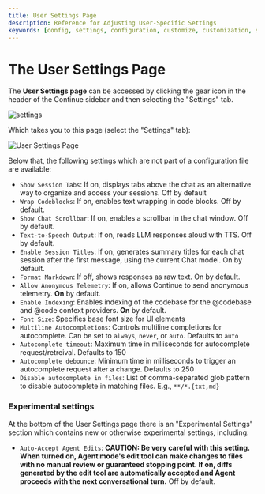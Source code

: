 ```yaml
---
title: User Settings Page
description: Reference for Adjusting User-Specific Settings
keywords: [config, settings, configuration, customize, customization, sidebar]
---
```


# The User Settings Page

The **User Settings page** can be accessed by clicking the gear icon in the header of the Continue sidebar and then selecting the "Settings" tab.

![settings](/img/settings-header.png)

Which takes you to this page (select the "Settings" tab):

![User Settings Page](/img/settings-page.png)

Below that, the following settings which are not part of a configuration file are available:

- `Show Session Tabs`: If on, displays tabs above the chat as an alternative way to organize and access your sessions. Off by default
- `Wrap Codeblocks`: If on, enables text wrapping in code blocks. Off by default.
- `Show Chat Scrollbar`: If on, enables a scrollbar in the chat window. Off by default.
- `Text-to-Speech Output`: If on, reads LLM responses aloud with TTS. Off by default.
- `Enable Session Titles`: If on, generates summary titles for each chat session after the first message, using the current Chat model. On by default.
- `Format Markdown`: If off, shows responses as raw text. On by default.
- `Allow Anonymous Telemetry`: If on, allows Continue to send anonymous telemetry. **On** by default.
- `Enable Indexing`: Enables indexing of the codebase for the @codebase and @code context providers. **On** by default.
- `Font Size`: Specifies base font size for UI elements
- `Multiline Autocompletions`: Controls multiline completions for autocomplete. Can be set to `always`, `never`, or `auto`. Defaults to `auto`
- `Autocomplete timeout`: Maximum time in milliseconds for autocomplete request/retreival. Defaults to 150
- `Autocomplete debounce`: Minimum time in milliseconds to trigger an autocomplete request after a change. Defaults to 250
- `Disable autocomplete in files`: List of comma-separated glob pattern to disable autocomplete in matching files. E.g., `**/*.{txt,md}`

### Experimental settings

At the bottom of the User Settings page there is an "Experimental Settings" section which contains new or otherwise experimental settings, including:

- `Auto-Accept Agent Edits`: **CAUTION: Be very careful with this setting. When turned on, Agent mode's edit tool can make changes to files with no manual review or guaranteed stopping point. If on, diffs generated by the edit tool are automatically accepted and Agent proceeds with the next conversational turn.** Off by default.

<!-- - `Use autocomplete cache`: If on, caches completions. -->
<!-- - `Use Chromium for Docs Crawling`: Use Chromium to crawl docs locally. Useful if the default Cheerio crawler fails on sites that require JavaScript rendering. Downloads and installs Chromium to ~/.ethery/.utils. Off by default -->
<!-- - `Codeblock Actions Position`: Sets the position for the actions that show when hovering over codeblocks. Defaults to `top` -->
<!-- - `Workspace prompts path`: Where to find Prompt Files in a workspace - replaces the default .ethery/prompts -->
